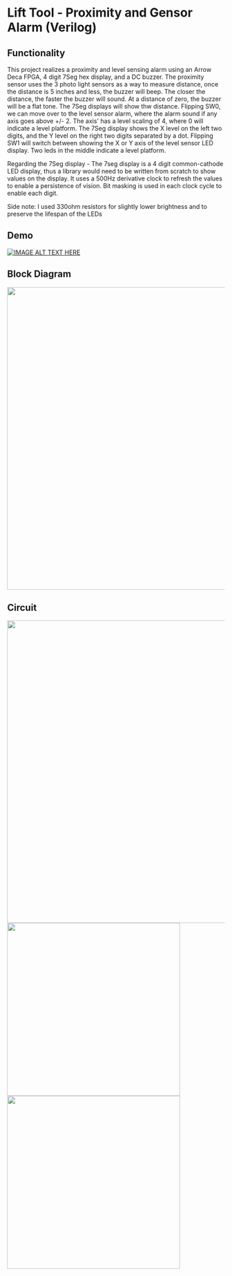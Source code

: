 # Lift Tool - Proximity and Gensor Alarm (Verilog)

## Functionality
This project realizes a proximity and level sensing alarm using an Arrow Deca FPGA, 4 digit 7Seg hex display, and a DC buzzer. The proximity sensor uses the 3 photo light sensors as a way to measure distance, once the distance is 5 inches and less, the buzzer will beep. The closer the distance, the faster the buzzer will sound. At a distance of zero, the buzzer will be a flat tone. The 7Seg displays will show thw distance. Flipping SW0, we can move over to the level sensor alarm, where the alarm sound if any axis goes above +/- 2. The axis' has a level scaling of 4, where 0 will indicate a level platform. The 7Seg display shows the X level on the left two digits, and the Y level on the right two digits separated by a dot. Flipping SW1 will switch between showing the X or Y axis of the level sensor LED display. Two leds in the middle indicate a level platform. 


Regarding the 7Seg display - The 7seg display is a 4 digit common-cathode LED display, thus a library would need to be written from scratch to show values on the display. It uses a 500Hz derivative clock to refresh the values to enable a persistence of vision. Bit masking is used in each clock cycle to enable each digit. 

Side note: I used 330ohm resistors for slightly lower brightness and to preserve the lifespan of the LEDs 

## Demo
[![IMAGE ALT TEXT HERE](https://img.youtube.com/vi/59CC9wgQPGw/0.jpg)](https://www.youtube.com/watch?v=59CC9wgQPGw)

## Block Diagram 
<img src="https://i.imgur.com/3VL4AoT.jpg" width="700" />

## Circuit
<img src="https://i.imgur.com/fknnUOJ.jpg" width="700" /> <img src="https://i.imgur.com/choQnrN.jpg" width="400" /> 
<img src="https://i.imgur.com/gY8IqR6.jpgg" width="400" />

